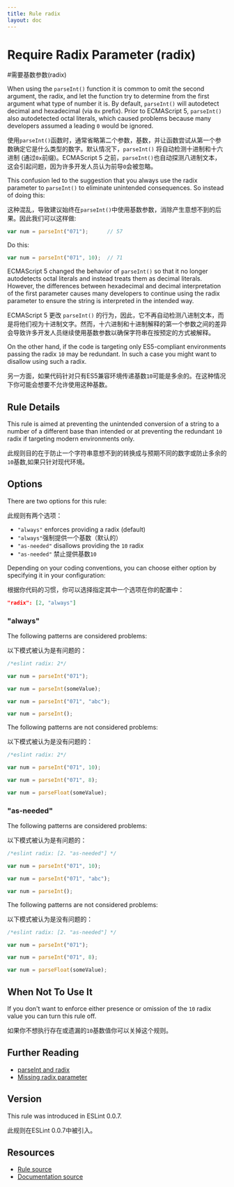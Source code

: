 ```yaml
---
title: Rule radix
layout: doc
---
```

<!-- Note: No pull requests accepted for this file. See README.md in the root directory for details. -->

# Require Radix Parameter (radix)
#需要基数参数(radix)

When using the `parseInt()` function it is common to omit the second argument, the radix, and let the function try to determine from the first argument what type of number it is. By default, `parseInt()` will autodetect decimal and hexadecimal (via `0x` prefix). Prior to ECMAScript 5, `parseInt()` also autodetected octal literals, which caused problems because many developers assumed a leading `0` would be ignored.

使用`parseInt()`函数时，通常省略第二个参数，基数，并让函数尝试从第一个参数确定它是什么类型的数字。默认情况下，`parseInt()` 将自动检测十进制和十六进制 (通过`0x`前缀)。ECMAScript 5 之前，`parseInt()`也自动探测八进制文本，这会引起问题，因为许多开发人员认为前导`0`会被忽略。

This confusion led to the suggestion that you always use the radix parameter to `parseInt()` to eliminate unintended consequences. So instead of doing this:

这种混乱，导致建议始终在`parseInt()`中使用基数参数，消除产生意想不到的后果。因此我们可以这样做:

```js
var num = parseInt("071");      // 57
```

Do this:

```js
var num = parseInt("071", 10);  // 71
```

ECMAScript 5 changed the behavior of `parseInt()` so that it no longer autodetects octal literals and instead treats them as decimal literals. However, the differences between hexadecimal and decimal interpretation of the first parameter causes many developers to continue using the radix parameter to ensure the string is interpreted in the intended way.

ECMAScript 5 更改 `parseInt()` 的行为，因此，它不再自动检测八进制文本，而是将他们视为十进制文字。然而，十六进制和十进制解释的第一个参数之间的差异会导致许多开发人员继续使用基数参数以确保字符串在按预定的方式被解释。

On the other hand, if the code is targeting only ES5-compliant environments passing the radix `10` may be redundant. In such a case you might want to disallow using such a radix.

另一方面，如果代码针对只有ES5兼容环境传递基数`10`可能是多余的。在这种情况下你可能会想要不允许使用这种基数。

## Rule Details

This rule is aimed at preventing the unintended conversion of a string to a number of a different base than intended or at preventing the redundant `10` radix if targeting modern environments only.

此规则目的在于防止一个字符串意想不到的转换成与预期不同的数字或防止多余的`10`基数,如果只针对现代环境。

## Options

There are two options for this rule:

此规则有两个选项：

* `"always"` enforces providing a radix (default)
* `"always"`强制提供一个基数（默认的）
* `"as-needed"` disallows providing the `10` radix
* `"as-needed"` 禁止提供基数`10`

Depending on your coding conventions, you can choose either option by specifying it in your configuration:

根据你代码的习惯，你可以选择指定其中一个选项在你的配置中：

```json
"radix": [2, "always"]
```

### "always"

The following patterns are considered problems:

以下模式被认为是有问题的：

```js
/*eslint radix: 2*/

var num = parseInt("071");

var num = parseInt(someValue);

var num = parseInt("071", "abc");

var num = parseInt();
```

The following patterns are not considered problems:

以下模式被认为是没有问题的：

```js
/*eslint radix: 2*/

var num = parseInt("071", 10);

var num = parseInt("071", 8);

var num = parseFloat(someValue);
```

### "as-needed"

The following patterns are considered problems:

以下模式被认为是有问题的：

```js
/*eslint radix: [2. "as-needed"] */

var num = parseInt("071", 10);

var num = parseInt("071", "abc");

var num = parseInt();
```

The following patterns are not considered problems:

以下模式被认为是没有问题的：

```js
/*eslint radix: [2. "as-needed"] */

var num = parseInt("071");

var num = parseInt("071", 8);

var num = parseFloat(someValue);
```

## When Not To Use It

If you don't want to enforce either presence or omission of the `10` radix value you can turn this rule off.

如果你不想执行存在或遗漏的`10`基数值你可以关掉这个规则。

## Further Reading

* [parseInt and radix](http://davidwalsh.name/parseint-radix)
* [Missing radix parameter](http://jslinterrors.com/missing-radix-parameter/)

## Version

This rule was introduced in ESLint 0.0.7.

此规则在ESLint 0.0.7中被引入。

## Resources

* [Rule source](https://github.com/eslint/eslint/tree/master/lib/rules/radix.js)
* [Documentation source](https://github.com/eslint/eslint/tree/master/docs/rules/radix.md)
